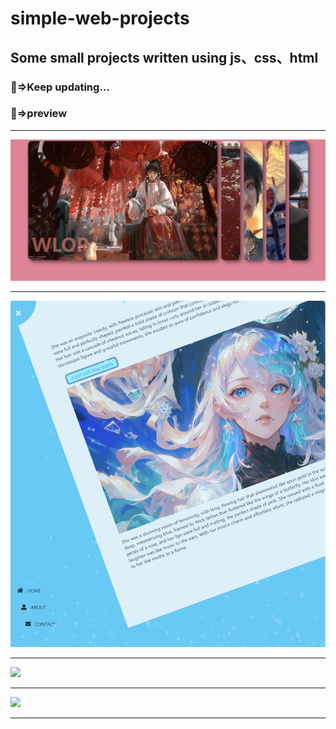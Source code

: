 # simple-web-projects
## Some small projects written using js、css、html
### 💫=>Keep updating...<br>
### 🔆=>preview
<hr>

![](./expanding-cards-xiaolv/preview/小绿1.png)

<hr>

![](./my-rotating-nav-animation/preview2.png)

<hr>

![](https://img-blog.csdnimg.cn/c06dd6655641482a9c770f8ca1a5cc39.png#pic_center)

<hr>

![](https://img-blog.csdnimg.cn/a02a0ac61f024a8e8738a7c024e25a6d.png#pic_center)

<hr>
